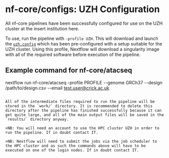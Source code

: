 # nf-core/configs: UZH Configuration

All nf-core pipelines have been successfully configured for use on the UZH cluster at the insert institution here.

To use, run the pipeline with `-profile UZH`. This will download and launch the [`uzh.config`](../conf/uzh.config) which has been pre-configured with a setup suitable for the UZH cluster. Using this profile, Nextflow will download a singularity image with all of the required software before execution of the pipeline.

## Example command for nf-core/atacseq
nextflow run nf-core/atacseq -profile PROFILE --genome GRCh37 --design /path/to/design.csv --email test.user@crick.ac.uk
```

All of the intermediate files required to run the pipeline will be stored in the `work/` directory. It is recommended to delete this directory after the pipeline has finished successfully because it can get quite large, and all of the main output files will be saved in the `results/` directory anyway.

>NB: You will need an account to use the HPC cluster UZH in order to run the pipeline. If in doubt contact IT.

>NB: Nextflow will need to submit the jobs via the job scheduler to the HPC cluster and as such the commands above will have to be executed on one of the login nodes. If in doubt contact IT.
